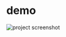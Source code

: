 # demo


![project screenshot](https://user-images.githubusercontent.com/131262545/233704468-7526be3f-7c2d-41fd-bf42-27f83a8549e0.png)
